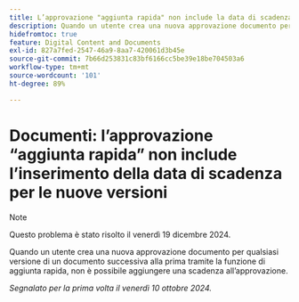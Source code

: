 ```yaml
---
title: L’approvazione "aggiunta rapida" non include la data di scadenza per le nuove versioni
description: Quando un utente crea una nuova approvazione documento per qualsiasi versione di un documento successiva alla prima tramite la funzione di aggiunta rapida, non è possibile aggiungere una scadenza all’approvazione.
hidefromtoc: true
feature: Digital Content and Documents
exl-id: 827a7fed-2547-46a9-8aa7-420061d3b45e
source-git-commit: 7b66d253831c83bf6166cc5be39e18be704503a6
workflow-type: tm+mt
source-wordcount: '101'
ht-degree: 89%

---
```


# Documenti: l’approvazione “aggiunta rapida” non include l’inserimento della data di scadenza per le nuove versioni

>[!NOTE]
>
>Questo problema è stato risolto il venerdì 19 dicembre 2024.

Quando un utente crea una nuova approvazione documento per qualsiasi versione di un documento successiva alla prima tramite la funzione di aggiunta rapida, non è possibile aggiungere una scadenza all’approvazione.

_Segnalato per la prima volta il venerdì 10 ottobre 2024._
